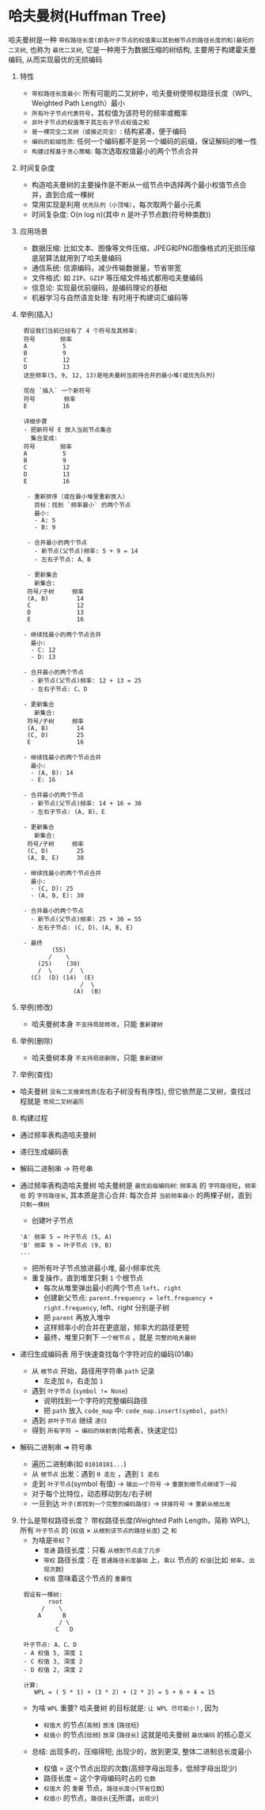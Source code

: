 # 哈夫曼树(Huffman Tree)
  哈夫曼树是一种 `带权路径长度(即各叶子节点的权值乘以其到根节点的路径长度的和)最短的二叉树`, 也称为 `最优二叉树`, 它是一种用于为数据压缩的树结构, 主要用于构建霍夫曼编码, 从而实现最优的无损编码
  
1. 特性
   - `带权路径长度最小`: 所有可能的二叉树中，哈夫曼树使带权路径长度（WPL, Weighted Path Length）最小
   - `所有叶子节点代表符号`，其权值为该符号的频率或概率
   - `非叶子节点的权值等于其左右子节点权值之和`
   - `是一棵完全二叉树（或接近完全）`: 结构紧凑，便于编码
   - `编码的前缀性质`: 任何一个编码都不是另一个编码的前缀，保证解码的唯一性
   - `构建过程基于贪心策略`: 每次选取权值最小的两个节点合并
   
2. 时间复杂度
   - 构造哈夫曼树的主要操作是不断从一组节点中选择两个最小权值节点合并，直到合成一棵树
   - 常用实现是利用 `优先队列（小顶堆）`，每次取两个最小元素
   - 时间复杂度: O(n log n)(其中 n 是叶子节点数(符号种类数))
   
3. 应用场景
   - 数据压缩: 比如文本、图像等文件压缩，JPEG和PNG图像格式的无损压缩底层算法就用到了哈夫曼编码
   - 通信系统: 信源编码，减少传输数据量，节省带宽
   - 文件格式: 如 `ZIP`、`GZIP` 等压缩文件格式都用哈夫曼编码
   - 信息论: 实现最优前缀码，是编码理论的基础
   - 机器学习与自然语言处理: 有时用于构建词汇编码等

4. 举例(插入)
   ```text
    假设我们当前已经有了 4 个符号及其频率:
    符号       频率
    A          5
    B          9
    C          12
    D          13
    这些频率(5, 9, 12, 13)是哈夫曼树当前待合并的最小堆(或优先队列)
   
    现在 `插入` 一个新符号
    符号        频率
    E          16
    
    详细步骤
    - 把新符号 E 放入当前节点集合
      集合变成:  
    符号       频率
    A          5
    B          9
    C          12
    D          13
    E          16
   
     - 重新排序（或在最小堆里重新放入）
       目标：找到 `频率最小` 的两个节点
       最小:
       - A: 5
       - B: 9
   
     - 合并最小的两个节点
       - 新节点(父节点)频率: 5 + 9 = 14
       - 左右子节点: A、B
   
     - 更新集合
       新集合:
     符号/子树	   频率
     (A, B)        14
     C             12
     D             13
     E             16
   
    - 继续找最小的两个节点合并
      最小:
      - C: 12
      - D: 13
   
    - 合并最小的两个节点
      - 新节点(父节点)频率: 12 + 13 = 25
      - 左右子节点: C、D
   
    - 更新集合
       新集合:
     符号/子树	   频率
     (A, B)        14
     (C, D)        25
     E             16   
   
    - 继续找最小的两个节点合并
      最小:
      - (A, B): 14
      - E: 16
   
    - 合并最小的两个节点
      - 新节点(父节点)频率: 14 + 16 = 30
      - 左右子节点: (A, B)、E
   
    - 更新集合
       新集合:
     符号/子树	   频率
     (C, D)        25
     (A, B, E)     30
   
    - 继续找最小的两个节点合并
      最小:
      - (C, D): 25
      - (A, B, E): 30
   
    - 合并最小的两个节点
      - 新节点(父节点)频率: 25 + 30 = 55
      - 左右子节点: (C, D)、(A, B, E)    
   
    - 最终
            (55)
           /    \
        (25)    (30)
        /  \     /  \
      (C)  (D) (14)  (E)
                    /  \
                  (A)  (B)
   ```
   
5. 举例(修改)
   - 哈夫曼树本身 `不支持局部修改`，只能 `重新建树`
   
6. 举例(删除)
   - 哈夫曼树本身 `不支持局部删除`，只能 `重新建树`

7. 举例(查找)
  - 哈夫曼树 `没有二叉搜索性质`(左右子树没有有序性), 但它依然是二叉树，查找过程就是 `常规二叉树遍历`

8. 构建过程
  - 通过频率表构造哈夫曼树
  - 递归生成编码表
  - 解码二进制串 → 符号串

  - 通过频率表构造哈夫曼树
    哈夫曼树是 `最优前缀编码树`: `频率高` 的 `字符路径短`，`频率低` 的 `字符路径长`, 其本质是贪心合并: 每次合并 `当前频率最小` 的两棵子树，直到 `只剩一棵树`
    - 创建叶子节点
    ```text
    'A' 频率 5 → 叶子节点 (5, A)  
    'B' 频率 9 → 叶子节点 (9, B)  
    ...
    ```
    - 把所有叶子节点放进最小堆, 最小频率优先
    - 重复操作，直到堆里只剩 `1` 个根节点
      - 每次从堆里弹出最小的两个节点 `left`、`right`
      - 创建新父节点: `parent.frequency = left.frequency + right.frequency`, left、right 分别是子树
      - 把 `parent` 再放入堆中
      - 这样频率小的合并在更底层，频率大的路径更短
      - 最终，堆里只剩下 `一个根节点` ，就是 `完整的哈夫曼树`
    
  - 递归生成编码表
    用于快速查找每个字符对应的编码(01串)
    - 从 `根节点` 开始，路径用字符串 `path` 记录
      - 左走加 `0`，右走加 `1`
    - 遇到 `叶子节点` (`symbol != None`)
      - 说明找到一个字符的完整编码路径
      - 把 `path` 放入 `code_map` 中: `code_map.insert(symbol, path)`
    - 遇到 `非叶子节点` 继续 `递归`
    - 得到 `所有字符 → 编码的映射表`(哈希表，快速定位)

  - 解码二进制串 ➜ 符号串
    - 遍历二进制串(如 `01010101...`)
    - 从 `根节点` 出发：遇到 `0 走左` ，遇到 `1 走右`
    - 走到 `叶子节点`(symbol 有值) → `输出一个符号` → `重置到根节点继续下一段`
    - 对于每个比特位，动态移动到左/右子树
    - 一旦到达 `叶子(即找到一个完整的编码路径)` → `拼接符号` → `重新从根出发`

9. 什么是带权路径长度？
   带权路径长度(Weighted Path Length，简称 WPL), 所有 `叶子节点` 的 (`权值` × `从根到该节点的路径长度`) 之 `和`
   - 为啥是`带权`？
     - `普通` 路径长度：只看 `从根到节点走了几步`
     - `带权` 路径长度：在 `普通路径长度基础` 上，`乘以` 节点的 `权值`(比如 `频率`、`出现次数`)
     - `权值` 意味着这个节点的 `重要性`
   ```text
    假设有一棵树:
           root
         /    \
        A      B
              / \
             C   D
   
    叶子节点: A、C、D
    - A 权值 5, 深度 1
    - C 权值 3, 深度 2  
    - D 权值 2, 深度 2  
   
    计算:
       WPL = ( 5 * 1) + (3 * 2) + (2 * 2) = 5 + 6 + 4 = 15
    ```
   - 为啥 `WPL` 重要?
     哈夫曼树 的目标就是: `让 WPL 尽可能小！`, 因为
     - `权值大` 的节点(`高频`) `放浅` (`路径短`)
     - `权值小` 的节点(`低频`) `放深` (`路径长`)
   这就是哈夫曼树 `最优编码` 的核心意义
   
   - 总结:
     出现多的，压缩得短; 出现少的，放到更深, 整体二进制总长度最小
     - 权值 = 这个节点出现的次数(高频字母出现多，低频字母出现少) 
     - 路径长度 = 这个字母编码时占的 `位数`
     - `权值大` 的 `重要` 节点，`路径长度小`(`节省位数`)
     - `权值小` 的节点，`路径长`(无所谓，`出现少`)
    
